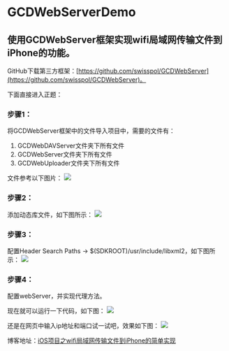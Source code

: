 # GCDWebServerDemo

## 使用GCDWebServer框架实现wifi局域网传输文件到iPhone的功能。
GitHub下载第三方框架：[https://github.com/swisspol/GCDWebServer](https://github.com/swisspol/GCDWebServer)。

下面直接进入正题：

### 步骤1：

将GCDWebServer框架中的文件导入项目中，需要的文件有：

1. GCDWebDAVServer文件夹下所有文件
2. GCDWebServer文件夹下所有文件
3. GCDWebUploader文件夹下所有文件

文件参考以下图片：
![](http://upload-images.jianshu.io/upload_images/4908799-6e06f90a5f331547.png?imageMogr2/auto-orient/strip%7CimageView2/2/w/150)

### 步骤2：

添加动态库文件，如下图所示：
![](http://upload-images.jianshu.io/upload_images/4908799-e9e241e6144ae15f.png?imageMogr2/auto-orient/strip%7CimageView2/2/w/500)

### 步骤3：

配置Header Search Paths  -> $(SDKROOT)/usr/include/libxml2，如下图所示：
![](http://upload-images.jianshu.io/upload_images/4908799-5ceebaaa7ecd78d8.png?imageMogr2/auto-orient/strip%7CimageView2/2/w/500)

### 步骤4：

配置webServer，并实现代理方法。

现在就可以运行一下代码，如下图：
![](http://upload-images.jianshu.io/upload_images/4908799-f5c2ea12d4750c8d.png?imageMogr2/auto-orient/strip%7CimageView2/2/w/500)

还是在网页中输入ip地址和端口试一试吧，效果如下图：
![](http://upload-images.jianshu.io/upload_images/4908799-8d0543f934298e3b.png?imageMogr2/auto-orient/strip%7CimageView2/2/w/500)

博客地址：[iOS项目之wifi局域网传输文件到iPhone的简单实现](https://www.cnblogs.com/sjxjjx/p/7430027.html)
